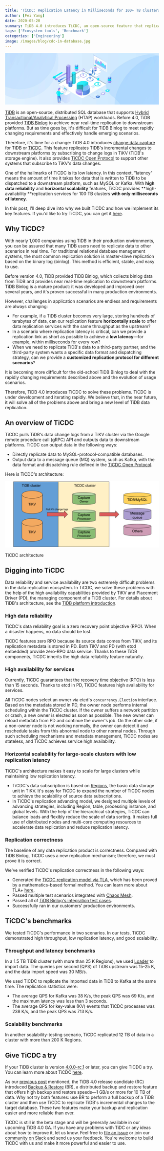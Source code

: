 ```yaml
---
title: 'TiCDC: Replication Latency in Milliseconds for 100+ TB Clusters'
author: [Fei Yang]
date: 2020-05-20
summary: TiDB 4.0 introduces TiCDC, an open-source feature that replicates TiDB's incremental changes to downstream platforms. It shows only millisecond replication latency for 100+ TB clusters.
tags: ['Ecosystem tools', 'Benchmark']
categories: ['Engineering']
image: /images/blog/cdc-in-database.jpg
---
```


![Change data capture](media/cdc-in-database.jpg)

[TiDB](https://pingcap.com/docs/stable/) is an open-source, distributed SQL database that supports [Hybrid Transactional/Analytical Processing](https://en.wikipedia.org/wiki/HTAP) (HTAP) workloads. Before 4.0, TiDB provided [TiDB Binlog](https://pingcap.com/docs/stable/reference/tidb-binlog/overview/#tidb-binlog-cluster-overview) to achieve near real-time replication to downstream platforms. But as time goes by, it's difficult for TiDB Binlog to meet rapidly changing requirements and effectively handle emerging scenarios. 

Therefore, it's time for a change: TiDB 4.0 introduces [change data capture](https://en.wikipedia.org/wiki/Change_data_capture) for TiDB or [TiCDC](https://pingcap.com/docs/dev/ticdc/ticdc-overview/). This feature replicates TiDB's incremental changes to downstream platforms by subscribing to change logs in TiKV (TiDB's storage engine). It also provides [TiCDC Open Protocol](https://pingcap.com/docs/dev/ticdc/ticdc-open-protocol/ ) to support other systems that subscribe to TiKV's data changes. 

One of the hallmarks of TiCDC is its low latency. In this context, "latency" means the amount of time it takes for data that is written to TiDB to be dispatched to a downstream platform, such as MySQL or Kafka. With **high data reliability** and **horizontal scalability** features, TiCDC provides **high-availability **replication services for 100 TB clusters **with only milliseconds of latency**.

In this post, I'll deep dive into why we built TiCDC and how we implement its key features. If you'd like to try TiCDC, you can get it [here](https://pingcap.com/docs/stable/releases/release-4.0.0-rc.2/).

## Why TiCDC?

With nearly 1,000 companies using TiDB in their production environments, you can be assured that many TiDB users need to replicate data to other scenarios in real time. For traditional relational database management systems, the most common replication solution is master-slave replication based on the binary log (binlog). This method is efficient, stable, and easy to use. 

Before version 4.0, TiDB provided TiDB Binlog, which collects binlog data from TiDB and provides near real-time replication to downstream platforms. TiDB Binlog is a mature product: it was developed and improved over several years, and it's proven successful in many production environments.

However, challenges in application scenarios are endless and requirements are always changing:

* For example, if a TiDB cluster becomes very large, storing hundreds of terabytes of data, can our replication feature **horizontally scale** to offer data replication services with the same throughput as the upstream?
* In a scenario where replication latency is critical, can we provide a replication link as short as possible to achieve a **low latency**—for example, within milliseconds for every row? 
* When we need to replicate TiDB's data to a third-party partner, and the third-party system wants a specific data format and dispatching strategy, can we provide a **customized replication protocol for different scenarios**?

It is becoming more difficult for the old-school TiDB Binlog to deal with the rapidly changing requirements described above and the evolution of usage scenarios. 

Therefore, TiDB 4.0 introduces TiCDC to solve these problems. TiCDC is under development and iterating rapidly. We believe that, in the near future, it will solve all of the problems above and bring a new level of TiDB data replication.

## An overview of TiCDC

TiCDC pulls TiDB's data change logs from a TiKV cluster via the Google remote procedure call (gRPC) API and outputs data to downstream platforms. TiCDC can output data in the following ways:

* Directly replicate data to MySQL-protocol-compatible databases.
* Output data to a message queue (MQ) system, such as Kafka, with the data format and dispatching rule defined in the [TiCDC Open Protocol](https://pingcap.com/docs/dev/reference/tools/ticdc/open-protocol/).

Here is TiCDC's architecture:

![drawing](media/ticdc-architecture.jpg)
<div class="caption-center"> TiCDC architecture </div>

## Digging into TiCDC

Data reliability and service availability are two extremely difficult problems in the data replication ecosystem. In TiCDC, we solve these problems with the help of the high availability capabilities provided by TiKV and Placement Driver (PD), the managing component of a TiDB cluster. For details about TiDB's architecture, see the [TiDB platform introduction](https://pingcap.com/docs/stable/architecture/).

### High data reliability

TiCDC's data reliability goal is a zero recovery point objective (RPO). When a disaster happens, no data should be lost. 

TiCDC features zero RPO because its source data comes from TiKV, and its replication metadata is stored in PD. Both TiKV and PD (with etcd embedded) provide zero-RPO data service. Thanks to these TiDB components, TiCDC inherits the high data reliability feature naturally.

### High availability for services

Currently, TiCDC guarantees that the recovery time objective (RTO) is less than 15 seconds. Thanks to etcd in PD, TiCDC features high availability for services.

All TiCDC nodes select an owner via etcd's `concurrency.Election` interface. Based on the metadata stored in PD, the owner node performs internal scheduling within the TiCDC cluster. If the owner suffers a network partition or crash, a new owner is elected as soon as possible. The new owner can reload metadata from PD and continue the owner's job. On the other side, if a non-owner node is not working normally, the owner can detect it and reschedule tasks from this abnormal node to other normal nodes. Through such scheduling mechanisms and metadata management, TiCDC nodes are stateless, and TiCDC achieves service high availability. 

### Horizontal scalability for large-scale clusters with low replication latency

TiCDC's architecture makes it easy to scale for large clusters while maintaining low replication latency. 

* TiCDC's data subscription is based on [Regions](https://pingcap.com/docs/stable/glossary/#regionpeerraft-group), the basic data storage unit in TiKV. It's easy for TiCDC to expand the number of TiCDC nodes to achieve the scalability of source data subscriptions. 
* In TiCDC's replication advancing model, we designed multiple levels of advancing strategies, including Region, table, processing instance, and global levels. With the help of the hierarchical strategies, TiCDC can balance loads and flexibly reduce the scale of data sorting. It makes full use of distributed nodes and multi-core computing resources to accelerate data replication and reduce replication latency.

### Replication correctness

The baseline of any data replication product is correctness. Compared with TiDB Binlog, TiCDC uses a new replication mechanism; therefore, we must prove it is correct. 

We've verified TiCDC's replication correctness in the following ways:

* Generated the [TiCDC replication model via TLA](https://github.com/pingcap/tla-plus/pull/27), which has been proved by a mathematics-based formal method. You can learn more about TLA+ [here](https://en.wikipedia.org/wiki/TLA%2B).
* Passed multiple test scenarios integrated with [Chaos Mesh](https://github.com/pingcap/chaos-mesh).
* Passed all of [TiDB Binlog's integration test cases](https://github.com/pingcap/tidb-binlog/tree/master/tests).
* Successfully ran in our customers' production environments.

## TiCDC's benchmarks

We tested TiCDC's performance in two scenarios. In our tests, TiCDC demonstrated high throughput, low replication latency, and good scalability. 

### Throughput and latency benchmarks

In a 1.5 TB TiDB cluster (with more than 25 K Regions), we used [Loader](https://pingcap.com/docs/dev/reference/tools/loader/) to import data. The queries per second (QPS) of TiDB upstream was 15-25 K, and the data import speed was 30 MB/s. 

We used TiCDC to replicate the imported data in TiDB to Kafka at the same time. The replication statistics were:

* The average QPS for Kafka was 38 K/s, the peak QPS was 69 K/s, and the maximum latency was less than 3 seconds.
* The average QPS for key-value (KV) events that TiCDC processes was 238 K/s, and the peak QPS was 713 K/s.

### Scalability benchmarks

In another scalability-testing scenario, TiCDC replicated 12 TB of data in a cluster with more than 200 K Regions.

## Give TiCDC a try

If your TiDB cluster is version [4.0.0-rc.1](https://pingcap.com/docs/stable/releases/release-4.0.0-rc.1/) or later, you can give TiCDC a try. You can learn more about TiCDC [here](https://pingcap.com/docs/dev/reference/tools/ticdc/overview/). 

As our [previous post](https://pingcap.com/blog/back-up-and-restore-a-10-tb-cluster-at-1-gb-per-second/) mentioned, the TiDB 4.0 release candidate (RC) introduced [Backup & Restore](https://github.com/pingcap/br) (BR), a distributed backup and restore feature that offers high backup and restore speeds—1 GB/s or more for 10 TB of data. Why not try both features: use BR to perform a full backup of a TiDB cluster and then use TiCDC to replicate TiDB's incremental changes to the target database. These two features make your backup and replication easier and more reliable than ever.

TiCDC is still in the beta stage and will be generally available in our upcoming TiDB 4.0 GA. If you have any problems with TiDC or any ideas about how to improve it, let us know. Feel free to [file an issue](https://github.com/pingcap/ticdc/issues) or join our [community on Slack](https://slack.tidb.io/invite?team=tidb-community&channel=everyone&ref=pingcap-blog) and send us your feedback. You're welcome to build TiCDC with us and make it more powerful and easier to use.
